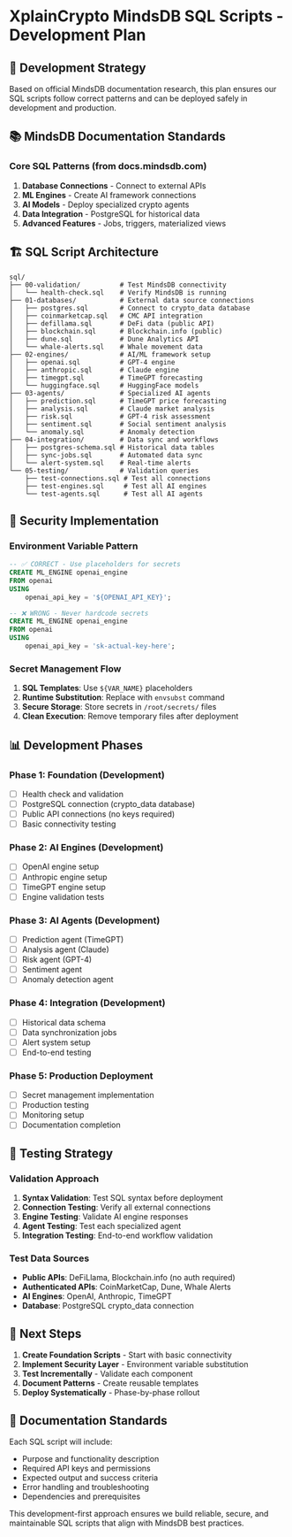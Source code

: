 # XplainCrypto MindsDB SQL Scripts - Development Plan

## 🎯 Development Strategy

Based on official MindsDB documentation research, this plan ensures our SQL scripts follow correct patterns and can be deployed safely in development and production.

## 📚 MindsDB Documentation Standards

### Core SQL Patterns (from docs.mindsdb.com)

1. **Database Connections** - Connect to external APIs
2. **ML Engines** - Create AI framework connections  
3. **AI Models** - Deploy specialized crypto agents
4. **Data Integration** - PostgreSQL for historical data
5. **Advanced Features** - Jobs, triggers, materialized views

## 🏗️ SQL Script Architecture

```
sql/
├── 00-validation/          # Test MindsDB connectivity
│   └── health-check.sql    # Verify MindsDB is running
├── 01-databases/           # External data source connections
│   ├── postgres.sql        # Connect to crypto_data database
│   ├── coinmarketcap.sql   # CMC API integration
│   ├── defillama.sql       # DeFi data (public API)
│   ├── blockchain.sql      # Blockchain.info (public)
│   ├── dune.sql            # Dune Analytics API
│   └── whale-alerts.sql    # Whale movement data
├── 02-engines/             # AI/ML framework setup
│   ├── openai.sql          # GPT-4 engine
│   ├── anthropic.sql       # Claude engine  
│   ├── timegpt.sql         # TimeGPT forecasting
│   └── huggingface.sql     # HuggingFace models
├── 03-agents/              # Specialized AI agents
│   ├── prediction.sql      # TimeGPT price forecasting
│   ├── analysis.sql        # Claude market analysis
│   ├── risk.sql            # GPT-4 risk assessment
│   ├── sentiment.sql       # Social sentiment analysis
│   └── anomaly.sql         # Anomaly detection
├── 04-integration/         # Data sync and workflows
│   ├── postgres-schema.sql # Historical data tables
│   ├── sync-jobs.sql       # Automated data sync
│   └── alert-system.sql    # Real-time alerts
└── 05-testing/             # Validation queries
    ├── test-connections.sql # Test all connections
    ├── test-engines.sql     # Test all AI engines
    └── test-agents.sql      # Test all AI agents
```

## 🔐 Security Implementation

### Environment Variable Pattern
```sql
-- ✅ CORRECT - Use placeholders for secrets
CREATE ML_ENGINE openai_engine
FROM openai
USING
    openai_api_key = '${OPENAI_API_KEY}';

-- ❌ WRONG - Never hardcode secrets
CREATE ML_ENGINE openai_engine  
FROM openai
USING
    openai_api_key = 'sk-actual-key-here';
```

### Secret Management Flow
1. **SQL Templates**: Use `${VAR_NAME}` placeholders
2. **Runtime Substitution**: Replace with `envsubst` command
3. **Secure Storage**: Store secrets in `/root/secrets/` files
4. **Clean Execution**: Remove temporary files after deployment

## 📊 Development Phases

### Phase 1: Foundation (Development)
- [ ] Health check and validation
- [ ] PostgreSQL connection (crypto_data database)
- [ ] Public API connections (no keys required)
- [ ] Basic connectivity testing

### Phase 2: AI Engines (Development)
- [ ] OpenAI engine setup
- [ ] Anthropic engine setup  
- [ ] TimeGPT engine setup
- [ ] Engine validation tests

### Phase 3: AI Agents (Development)
- [ ] Prediction agent (TimeGPT)
- [ ] Analysis agent (Claude)
- [ ] Risk agent (GPT-4)
- [ ] Sentiment agent
- [ ] Anomaly detection agent

### Phase 4: Integration (Development)
- [ ] Historical data schema
- [ ] Data synchronization jobs
- [ ] Alert system setup
- [ ] End-to-end testing

### Phase 5: Production Deployment
- [ ] Secret management implementation
- [ ] Production testing
- [ ] Monitoring setup
- [ ] Documentation completion

## 🧪 Testing Strategy

### Validation Approach
1. **Syntax Validation**: Test SQL syntax before deployment
2. **Connection Testing**: Verify all external connections
3. **Engine Testing**: Validate AI engine responses
4. **Agent Testing**: Test each specialized agent
5. **Integration Testing**: End-to-end workflow validation

### Test Data Sources
- **Public APIs**: DeFiLlama, Blockchain.info (no auth required)
- **Authenticated APIs**: CoinMarketCap, Dune, Whale Alerts
- **AI Engines**: OpenAI, Anthropic, TimeGPT
- **Database**: PostgreSQL crypto_data connection

## 🚀 Next Steps

1. **Create Foundation Scripts** - Start with basic connectivity
2. **Implement Security Layer** - Environment variable substitution
3. **Test Incrementally** - Validate each component
4. **Document Patterns** - Create reusable templates
5. **Deploy Systematically** - Phase-by-phase rollout

## 📝 Documentation Standards

Each SQL script will include:
- Purpose and functionality description
- Required API keys and permissions
- Expected output and success criteria
- Error handling and troubleshooting
- Dependencies and prerequisites

This development-first approach ensures we build reliable, secure, and maintainable SQL scripts that align with MindsDB best practices. 